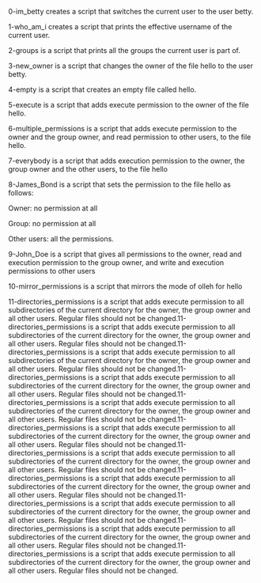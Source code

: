 0-im_betty creates a script that switches the current user to the user betty.

1-who_am_i creates a script that prints the effective username of the current user.

2-groups is a script that prints all the groups the current user is part of.

3-new_owner is a script that changes the owner of the file hello to the user betty.

4-empty is a script that creates an empty file called hello.

5-execute is a script that adds execute permission to the owner of the file hello.

6-multiple_permissions is a script that adds execute permission to the owner and the group owner, and read permission to other users, to the file hello.

7-everybody is a script that adds execution permission to the owner, the group owner and the other users, to the file hello

8-James_Bond is a script that sets the permission to the file hello as follows:

Owner: no permission at all

Group: no permission at all

Other users: all the permissions.

9-John_Doe is a script that gives all permissions to the owner, read and execution permission to the group owner, and write and execution permissions to other users

10-mirror_permissions is a script that mirrors the mode of olleh for hello

11-directories_permissions is a script that adds execute permission to all subdirectories of the current directory for the owner, the group owner and all other users. Regular files should not be changed.11-directories_permissions is a script that adds execute permission to all subdirectories of the current directory for the owner, the group owner and all other users. Regular files should not be changed.11-directories_permissions is a script that adds execute permission to all subdirectories of the current directory for the owner, the group owner and all other users. Regular files should not be changed.11-directories_permissions is a script that adds execute permission to all subdirectories of the current directory for the owner, the group owner and all other users. Regular files should not be changed.11-directories_permissions is a script that adds execute permission to all subdirectories of the current directory for the owner, the group owner and all other users. Regular files should not be changed.11-directories_permissions is a script that adds execute permission to all subdirectories of the current directory for the owner, the group owner and all other users. Regular files should not be changed.11-directories_permissions is a script that adds execute permission to all subdirectories of the current directory for the owner, the group owner and all other users. Regular files should not be changed.11-directories_permissions is a script that adds execute permission to all subdirectories of the current directory for the owner, the group owner and all other users. Regular files should not be changed.11-directories_permissions is a script that adds execute permission to all subdirectories of the current directory for the owner, the group owner and all other users. Regular files should not be changed.11-directories_permissions is a script that adds execute permission to all subdirectories of the current directory for the owner, the group owner and all other users. Regular files should not be changed.11-directories_permissions is a script that adds execute permission to all subdirectories of the current directory for the owner, the group owner and all other users. Regular files should not be changed.
